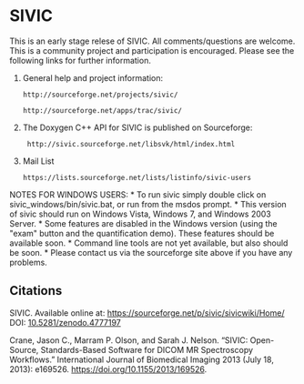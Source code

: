 # SIVIC

This is an early stage relese of SIVIC.  All comments/questions are welcome.  This is a community project and 
participation is encouraged.  Please see the following links for further information. 

1.  General help and project information:

        http://sourceforge.net/projects/sivic/

        http://sourceforge.net/apps/trac/sivic/


2. The Doxygen C++ API for SIVIC is published on Sourceforge:

        http://sivic.sourceforge.net/libsvk/html/index.html


3.  Mail List
    
        https://lists.sourceforge.net/lists/listinfo/sivic-users
    

NOTES FOR WINDOWS USERS:
    * To run sivic simply double click on sivic_windows/bin/sivic.bat, or run from the msdos prompt.
    * This version of sivic should run on Windows Vista, Windows 7, and Windows 2003 Server.
    * Some features are disabled in the Windows version (using the "exam" button and the quantification demo). These features should be available soon.
    * Command line tools are not yet available, but also should be soon.
    * Please contact us via the sourceforge site above if you have any problems.

## Citations

SIVIC.  Available online at: https://sourceforge.net/p/sivic/sivicwiki/Home/  DOI: [10.5281/zenodo.4777197](https://doi.org/10.5281/zenodo.4777197)

Crane, Jason C., Marram P. Olson, and Sarah J. Nelson. “SIVIC: Open-Source, Standards-Based Software for DICOM MR Spectroscopy Workflows.” International Journal of Biomedical Imaging 2013 (July 18, 2013): e169526. https://doi.org/10.1155/2013/169526.
